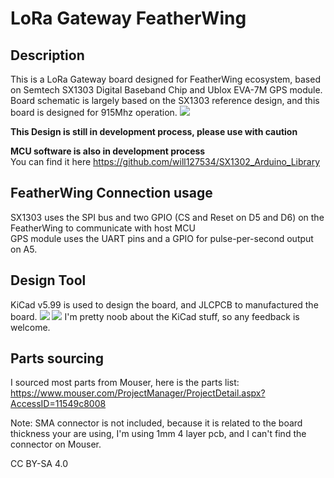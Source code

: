 # LoRa Gateway FeatherWing

## Description
This is a LoRa Gateway board designed for FeatherWing ecosystem, based on Semtech SX1303 Digital Baseband Chip and Ublox EVA-7M GPS module. Board schematic is largely based on the SX1303 reference design, and this board is designed for 915Mhz operation.
![](https://i.imgur.com/zjJWZrJ.jpg)

**This Design is still in development process, please use with caution**  

**MCU software is also in development process**  
You can find it here https://github.com/will127534/SX1302_Arduino_Library

## FeatherWing Connection usage
SX1303 uses the SPI bus and two GPIO (CS and Reset on D5 and D6) on the FeatherWing to communicate with host MCU  
GPS module uses the UART pins and a GPIO for pulse-per-second output on A5.  

## Design Tool
KiCad v5.99 is used to design the board, and JLCPCB to manufactured the board.
![](https://i.imgur.com/oUBsXb7.png)
![](https://i.imgur.com/TOjzmLP.png)
I'm pretty noob about the KiCad stuff, so any feedback is welcome.

## Parts sourcing
I sourced most parts from Mouser, here is the parts list:
https://www.mouser.com/ProjectManager/ProjectDetail.aspx?AccessID=11549c8008

Note: SMA connector is not included, because it is related to the board thickness your are using, I'm using 1mm 4 layer pcb, and I can't find the connector on Mouser.


CC BY-SA 4.0
